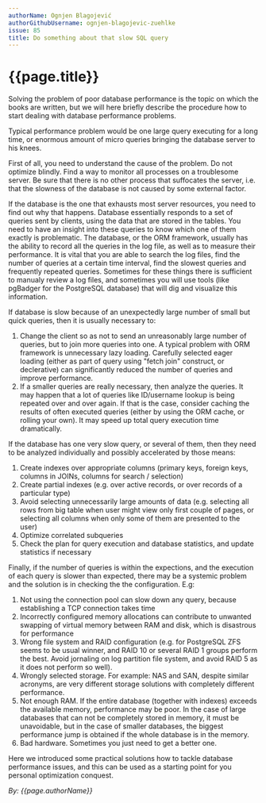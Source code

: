 ```yaml
---
authorName: Ognjen Blagojević
authorGithubUsername: ognjen-blagojevic-zuehlke
issue: 85
title: Do something about that slow SQL query
---
```

# {{page.title}}

Solving the problem of poor database performance is the topic on which the
books are written, but we will here briefly describe the procedure how to 
start dealing with database performance problems.

Typical performance problem would be one large query executing for a long
time, or enormous amount of micro queries bringing the database server to his
knees.

First of all, you need to understand the cause of the problem. Do not optimize
blindly. Find a way to monitor all processes on a troublesome server. Be sure
that there is no other process that suffocates the server, i.e. that the
slowness of the database is not caused by some external factor.

If the database is the one that exhausts most server resources, you need to
find out why that happens. Database essentially responds to a set of queries
sent by clients, using the data that are stored in the tables. You need to
have an insight into these queries to know which one of them exactly is
problematic. The database, or the ORM framework, usually has the ability to
record all the queries in the log file, as well as to measure their
performance. It is vital that you are able to search the log files, find the
number of queries at a certain time interval, find the slowest queries and
frequently repeated queries. Sometimes for these things there is sufficient to
manualy review a log files, and sometimes you will use tools (like pgBadger
for the PostgreSQL database) that will dig and visualize this information.

If database is slow because of an unexpectedly large number of small but quick
queries, then it is usually necessary to:
1. Change the client so as not to send an unreasonably large number of
queries, but to join more queries into one. A typical problem with ORM
framework is unnecessary lazy loading. Carefully selected eager loading
(either as part of query using "fetch join" construct, or declerative) can
significantly reduced the number of queries and improve performance.
1. If a smaller queries are really necessary, then analyze the queries. It may
happen that a lot of queries like ID/username lookup is being repeated over 
and over again. If that is the case, consider caching the results of often
executed queries (either by using the ORM cache, or rolling your own). It 
may speed up total query execution time dramatically.

If the database has one very slow query, or several of them, then they need to
be analyzed individually and possibly accelerated by those means:
1. Create indexes over appropriate columns (primary keys, foreign keys,
columns in JOINs, columns for search / selection)
1. Create partial indexes (e.g. over active records, or over records of a
particular type)
1. Avoid selecting unnecessarily large amounts of data (e.g. selecting all
rows from big table when user might view only first couple of pages, or
selecting all columns when only some of them are presented to the user)
1. Optimize correlated subqueries
1. Check the plan for query execution and database statistics, and update
statistics if necessary

Finally, if the number of queries is within the expections, and the execution
of each query is slower than expected, there may be a systemic problem and the
solution is in checking the the configuration. E.g:
1. Not using the connection pool can slow down any query, because establishing
a TCP connection takes time
1. Incorrectly configured memory allocations can contribute to unwanted
swapping of virtual memory between RAM and disk, which is disastrous for
performance
1. Wrong file system and RAID configuration (e.g. for PostgreSQL ZFS seems to be
usual winner, and RAID 10 or several RAID 1 groups perform the best. Avoid 
jornaling on log partition file system, and avoid RAID 5 as it does not perform
so well).
1. Wrongly selected storage. For example: NAS and SAN, despite similar
acronyms, are very different storage solutions with completely different
performance.
1. Not enough RAM. If the entire database (together with indexes) exceeds the
available memory, performance may be poor. In the case of large databases that
can not be completely stored in memory, it must be unavoidable, but in the
case of smaller databases, the biggest performance jump is obtained if the
whole database is in the memory.
1. Bad hardware. Sometimes you just need to get a better one.

Here we introduced some practical solutions how to tackle database 
performance issues, and this can be used as a starting point for you personal 
optimization conquest.

*By: {{page.authorName}}*
